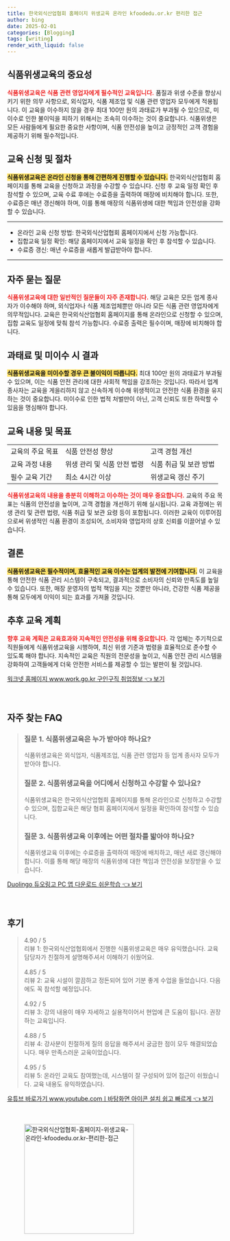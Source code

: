 ```yaml
---
title: 한국외식산업협회 홈페이지 위생교육 온라인 kfoodedu.or.kr 편리한 접근
author: bing
date: 2025-02-01
categories: [Blogging]
tags: [writing]
render_with_liquid: false
---
```



<h2 id='식품위생교육의_중요성'>식품위생교육의 중요성</h2>

<p><b><span style="color: #ee2323;">식품위생교육은 식품 관련 영업자에게 필수적인 교육입니다.</span></b> 품질과 위생 수준을 향상시키기 위한 의무 사항으로, 외식업자, 식품 제조업 및 식품 관련 영업자 모두에게 적용됩니다. 이 교육을 이수하지 않을 경우 최대 100만 원의 과태료가 부과될 수 있으므로, 미이수로 인한 불이익을 피하기 위해서는 조속히 이수하는 것이 중요합니다. 식품위생은 모든 사람들에게 필요한 중요한 사항이며, 식품 안전성을 높이고 긍정적인 고객 경험을 제공하기 위해 필수적입니다.</p>

<h2 id='교육신청_및_절차'>교육 신청 및 절차</h2>

<p><b><span style="background-color: #ffe066;">식품위생교육은 온라인 신청을 통해 간편하게 진행할 수 있습니다.</span></b> 한국외식산업협회 홈페이지를 통해 교육을 신청하고 과정을 수강할 수 있습니다. 신청 후 교육 일정 확인 후 참석할 수 있으며, 교육 수료 후에는 수료증을 출력하여 매장에 비치해야 합니다. 또한, 수료증은 매년 갱신해야 하며, 이를 통해 매장의 식품위생에 대한 책임과 안전성을 강화할 수 있습니다.</p>

<hr />

<ul>
    <li>온라인 교육 신청 방법: 한국외식산업협회 홈페이지에서 신청 가능합니다.</li>
    <li>집합교육 일정 확인: 해당 홈페이지에서 교육 일정을 확인 후 참석할 수 있습니다.</li>
    <li>수료증 갱신: 매년 수료증을 새롭게 발급받아야 합니다.</li>
</ul>

<hr />

<h2 id='자주_묻는_질문'>자주 묻는 질문</h2>

<p><b><span style="color: #ee2323;">식품위생교육에 대한 일반적인 질문들이 자주 존재합니다.</span></b> 해당 교육은 모든 업계 종사자가 이수해야 하며, 외식업자나 식품 제조업체뿐만 아니라 모든 식품 관련 영업자에게 의무적입니다. 교육은 한국외식산업협회 홈페이지를 통해 온라인으로 신청할 수 있으며, 집합 교육도 일정에 맞춰 참석 가능합니다. 수료증 출력은 필수이며, 매장에 비치해야 합니다.</p>

<h2 id='과태료_및_미이수_시_결과'>과태료 및 미이수 시 결과</h2>

<p><b><span style="background-color: #ffe066;">식품위생교육을 미이수할 경우 큰 불이익이 따릅니다.</span></b> 최대 100만 원의 과태료가 부과될 수 있으며, 이는 식품 안전 관리에 대한 사회적 책임을 강조하는 것입니다. 따라서 업계 종사자는 교육을 게을리하지 않고 신속하게 이수해 위생적이고 안전한 식품 환경을 유지하는 것이 중요합니다. 미이수로 인한 법적 처벌만이 아닌, 고객 신뢰도 또한 하락할 수 있음을 명심해야 합니다.</p>

<h2 id='교육_내용 및_목표'>교육 내용 및 목표</h2>

<table>
    <tr>
        <td>교육의 주요 목표</td>
        <td>식품 안전성 향상</td>
        <td>고객 경험 개선</td>
    </tr>
    <tr>
        <td>교육 과정 내용</td>
        <td>위생 관리 및 식품 안전 법령</td>
        <td>식품 취급 및 보관 방법</td>
    </tr>
    <tr>
        <td>필수 교육 기간</td>
        <td>최소 4시간 이상</td>
        <td>위생교육 갱신 주기</td>
    </tr>
</table>

<p><b><span style="color: #ee2323;">식품위생교육의 내용을 충분히 이해하고 이수하는 것이 매우 중요합니다.</span></b> 교육의 주요 목표는 식품의 안전성을 높이며, 고객 경험을 개선하기 위해 실시됩니다. 교육 과정에는 위생 관리 및 관련 법령, 식품 취급 및 보관 요령 등이 포함됩니다. 이러한 교육이 이루어짐으로써 위생적인 식품 환경이 조성되어, 소비자와 영업자의 상호 신뢰를 이끌어낼 수 있습니다.</p>

<h2 id='결론'>결론</h2>

<p><b><span style="background-color: #ffe066;">식품위생교육은 필수적이며, 효율적인 교육 이수는 업계의 발전에 기여합니다.</span></b> 이 교육을 통해 안전한 식품 관리 시스템이 구축되고, 결과적으로 소비자의 신뢰와 만족도를 높일 수 있습니다. 또한, 매장 운영자의 법적 책임을 지는 것뿐만 아니라, 건강한 식품 제공을 통해 모두에게 이익이 되는 효과를 가져올 것입니다.</p>

<h2 id='추후_교육_계획'>추후 교육 계획</h2>

<p><b><span style="color: #ee2323;">향후 교육 계획은 교육효과와 지속적인 안전성을 위해 중요합니다.</span></b> 각 업체는 주기적으로 직원들에게 식품위생교육을 시행하여, 최신 위생 기준과 법령을 효율적으로 준수할 수 있도록 해야 합니다. 지속적인 교육은 직원의 전문성을 높이고, 식품 안전 관리 시스템을 강화하여 고객들에게 더욱 안전한 서비스를 제공할 수 있는 발판이 될 것입니다.</p>


<p><a class="click-button" title="워크넷 홈페이지 www.work.go.kr 구인구직 취업정보" href="https://purplelist.github.io/posts/%EC%9B%8C%ED%81%AC%EB%84%B7-%ED%99%88%ED%8E%98%EC%9D%B4%EC%A7%80-www.work.go.kr-%EA%B5%AC%EC%9D%B8%EA%B5%AC%EC%A7%81-%EC%B7%A8%EC%97%85%EC%A0%95%EB%B3%B4/" rel="dofollow">워크넷 홈페이지 www.work.go.kr 구인구직 취업정보 👈 보기</a></p><br>
<h2 id='자주_찾는_FAQ'>자주 찾는 FAQ</h2>
<div itemscope="" itemtype="https://schema.org/FAQPage"> 
<blockquote> 
<div itemscope="" itemprop="mainEntity" itemtype="https://schema.org/Question"> 
<h3 itemprop="name">질문 1. 식품위생교육은 누가 받아야 하나요?</h3> 
<div itemscope="" itemprop="acceptedAnswer" itemtype="https://schema.org/Answer"> 
<span itemprop="text"> 
<p>식품위생교육은 외식업자, 식품제조업, 식품 관련 영업자 등 업계 종사자 모두가 받아야 합니다.</p> 
</span> 
</div> 
</div> 
<div itemscope="" itemprop="mainEntity" itemtype="https://schema.org/Question"> 
<h3 itemprop="name">질문 2. 식품위생교육을 어디에서 신청하고 수강할 수 있나요?</h3> 
<div itemscope="" itemprop="acceptedAnswer" itemtype="https://schema.org/Answer"> 
<span itemprop="text"> 
<p>식품위생교육은 한국외식산업협회 홈페이지를 통해 온라인으로 신청하고 수강할 수 있으며, 집합교육은 해당 협회 홈페이지에서 일정을 확인하여 참석할 수 있습니다.</p> 
</span> 
</div> 
</div> 
<div itemscope="" itemprop="mainEntity" itemtype="https://schema.org/Question"> 
<h3 itemprop="name">질문 3. 식품위생교육 이후에는 어떤 절차를 밟아야 하나요?</h3> 
<div itemscope="" itemprop="acceptedAnswer" itemtype="https://schema.org/Answer"> 
<span itemprop="text"> 
<p>식품위생교육 이후에는 수료증을 출력하여 매장에 배치하고, 매년 새로 갱신해야 합니다. 이를 통해 해당 매장의 식품위생에 대한 책임과 안전성을 보장받을 수 있습니다.</p> 
</span> 
</div> 
</div> 
</blockquote> 
</div>
<p><a class="click-button" title="Duolingo 듀오링고 PC 앱 다운로드 쉬운학습" href="https://purplelist.github.io/posts/Duolingo-%EB%93%80%EC%98%A4%EB%A7%81%EA%B3%A0-PC-%EC%95%B1-%EB%8B%A4%EC%9A%B4%EB%A1%9C%EB%93%9C-%EC%89%AC%EC%9A%B4%ED%95%99%EC%8A%B5/" rel="dofollow">Duolingo 듀오링고 PC 앱 다운로드 쉬운학습 👈 보기</a></p><br>
<h2 id='후기'>후기</h2>
<div itemscope itemtype="https://schema.org/Product">
  <blockquote>
  <div itemprop="review" itemscope itemtype="https://schema.org/Review">
      <div itemprop="reviewRating" itemscope itemtype="https://schema.org/Rating"> <span itemprop="ratingValue">4.90</span> / <span itemprop="bestRating">5</span> </div>
      <span itemprop="reviewBody">리뷰 1: 한국외식산업협회에서 진행한 식품위생교육은 매우 유익했습니다. 교육 담당자가 친절하게 설명해주셔서 이해하기 쉬웠어요.</span>
  </div>
  <br>
  <div itemprop="review" itemscope itemtype="https://schema.org/Review">
      <div itemprop="reviewRating" itemscope itemtype="https://schema.org/Rating"> <span itemprop="ratingValue">4.85</span> / <span itemprop="bestRating">5</span> </div>
      <span itemprop="reviewBody">리뷰 2: 교육 시설이 깔끔하고 정돈되어 있어 기분 좋게 수업을 들었습니다. 다음에도 꼭 참석할 예정입니다.</span>
  </div>
  <br>
  <div itemprop="review" itemscope itemtype="https://schema.org/Review">
      <div itemprop="reviewRating" itemscope itemtype="https://schema.org/Rating"> <span itemprop="ratingValue">4.92</span> / <span itemprop="bestRating">5</span> </div>
      <span itemprop="reviewBody">리뷰 3: 강의 내용이 매우 자세하고 실용적이어서 현업에 큰 도움이 됩니다. 권장하는 교육입니다.</span>
  </div>
  <br>
  <div itemprop="review" itemscope itemtype="https://schema.org/Review">
      <div itemprop="reviewRating" itemscope itemtype="https://schema.org/Rating"> <span itemprop="ratingValue">4.88</span> / <span itemprop="bestRating">5</span> </div>
      <span itemprop="reviewBody">리뷰 4: 강사분이 친절하게 질의 응답을 해주셔서 궁금한 점이 모두 해결되었습니다. 매우 만족스러운 교육이었습니다.</span>
  </div>
  <br>
  <div itemprop="review" itemscope itemtype="https://schema.org/Review">
      <div itemprop="reviewRating" itemscope itemtype="https://schema.org/Rating"> <span itemprop="ratingValue">4.95</span> / <span itemprop="bestRating">5</span> </div>
      <span itemprop="reviewBody">리뷰 5: 온라인 교육도 참여했는데, 시스템이 잘 구성되어 있어 접근이 쉬웠습니다. 교육 내용도 유익하였습니다.</span>
  </div>
  </blockquote>
</div>
<p><a class="click-button" title="유튜브 바로가기 www.youtube.comㅣ바탕화면 아이콘 설치 쉽고 빠르게" href="https://purplelist.github.io/posts/%EC%9C%A0%ED%8A%9C%EB%B8%8C-%EB%B0%94%EB%A1%9C%EA%B0%80%EA%B8%B0-www.youtube.com%E3%85%A3%EB%B0%94%ED%83%95%ED%99%94%EB%A9%B4-%EC%95%84%EC%9D%B4%EC%BD%98-%EC%84%A4%EC%B9%98-%EC%89%BD%EA%B3%A0-%EB%B9%A0%EB%A5%B4%EA%B2%8C/" rel="dofollow">유튜브 바로가기 www.youtube.comㅣ바탕화면 아이콘 설치 쉽고 빠르게 👈 보기</a></p><br>
<figure class="image"><img src="https://purplelist.github.io/assets/img/thumbnail/한국외식산업협회-홈페이지-위생교육-온라인-kfoodedu.or.kr-편리한-접근.webp" alt="한국외식산업협회-홈페이지-위생교육-온라인-kfoodedu.or.kr-편리한-접근" width="256" height="256"></figure>